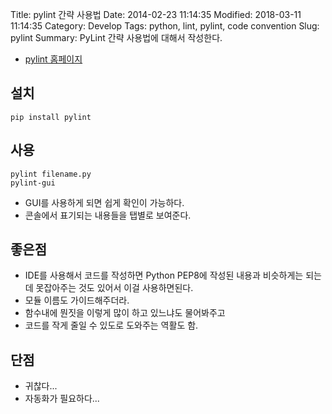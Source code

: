 Title: pylint 간략 사용법
Date: 2014-02-23 11:14:35
Modified: 2018-03-11 11:14:35
Category: Develop
Tags: python, lint, pylint, code convention
Slug: pylint
Summary: PyLint 간략 사용법에 대해서 작성한다.

* [pylint 홈페이지](http://www.pylint.org)

## 설치

```
pip install pylint
```

## 사용

```
pylint filename.py
pylint-gui
```

* GUI를 사용하게 되면 쉽게 확인이 가능하다.
* 콘솔에서 표기되는 내용들을 탭별로 보여준다.

## 좋은점

* IDE를 사용해서 코드를 작성하면 Python PEP8에 작성된 내용과 비슷하게는 되는데 못잡아주는 것도 있어서 이걸 사용하면된다.
* 모듈 이름도 가이드해주더라.
* 함수내에 뭔짓을 이렇게 많이 하고 있느냐도 물어봐주고
* 코드를 작게 줄일 수 있도로 도와주는 역활도 함.

## 단점

* 귀찮다...
* 자동화가 필요하다...
